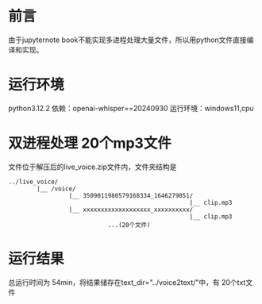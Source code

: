 # 前言

由于jupyternote book不能实现多进程处理大量文件，所以用python文件直接编译和实现。

# 运行环境

python3.12.2
依赖：openai-whisper==20240930
运行环境：windows11,cpu

# 双进程处理 20个mp3文件

文件位于解压后的live_voice.zip文件内，文件夹结构是

```plaintext
../live_voice/
        |__ /voice/
                 |__ 3509011980579168334_1646279051/
                                                   |__ clip.mp3
                 |__ xxxxxxxxxxxxxxxxxxx_xxxxxxxxxx/
                                                   |__ clip.mp3
                            ...(20个文件)

```

# 运行结果

总运行时间为 54min，将结果储存在text_dir="../voice2text/"中，有 20个txt文件